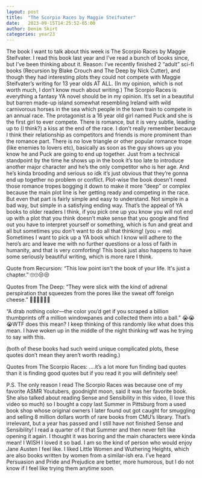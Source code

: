 ```yaml
---
layout: post
title:  "The Scorpio Races by Maggie Steifvater"
date:   2023-09-15T14:25:52-05:00
author: Denim Skirt
categories: year23
---
```


The book I want to talk about this week is The Scorpio Races by Maggie Steifvater. I read this book last year and I’ve read a bunch of books since, but I’ve been thinking about it. Reason: I’ve recently finished 2 “adult” sci-fi books (Recursion by Blake Crouch and The Deep by Nick Cutter), and though they had interesting plots they could not compete with Maggie Steifvater’s writing for 13 year olds AT ALL. (In my opinion, which is not worth much, I don’t know much about writing.) The Scorpio Races is everything a fantasy YA novel should be in my opinion. It’s set in a beautiful but barren made-up island somewhat resembling Ireland with wild carnivorous horses in the sea which people in the town train to compete in an annual race. The protagonist is a 16 year old girl named Puck and she is the first girl to ever compete. There is romance, but it is very subtle, leading up to (I think?) a kiss at the end of the race. I don’t really remember because I think their relationship as competitors and friends is more prominent than the romance part. There is no love triangle or other popular romance trope (like enemies to lovers etc), basically as soon as the guy shows up you know he and Puck are going to end up together. Just from a technical standpoint by the time he shows up in the book it’s too late to introduce another major character and he’s the only competitor who is her age. And he’s kinda brooding and serious so idk it’s just obvious that they’re gonna end up together no problem or conflict. Plot-wise the book doesn't need those romance tropes bogging it down to make it more “deep” or complex because the main plot line is her getting ready and competing in the race. But even that part is fairly simple and easy to understand. Not simple in a bad way, but simple in a satisfying ending way. That’s the appeal of YA books to older readers I think, if you pick one up you know you will not end up with a plot that you think doesn’t make sense that you google and find out you have to interpret yourself or something, which is fun and great and all but sometimes you don’t want to do all that thinking! (you = me) Sometimes I want to pick up a YA book which I know will adhere to the hero’s arc and leave me with no further questions or a loss of faith in humanity, and that is very comforting! This book just also happens to have some seriously beautiful writing, which is more rare I think. 

Quote from Recursion:  “This low point isn't the book of your life. It's just a chapter.” 🙄🙄😒😒

Quotes from The Deep: “They were slick with the kind of adrenal perspiration that squeezes from the pores like the sweat off foreign cheese.” 🤢🤢🤢😭😭😭

“A drab nothing color—the color you’d get if you scraped a billion thumbprints off a million windowpanes and collected them into a ball.” 😭😭😭WTF does this mean? I keep thinking of this randomly like what does this mean. I have woken up in the middle of the night thinking wtf was he trying to say with this. 

(both of these books had such weird unique complicated plots, these quotes don’t mean they aren’t worth reading.)

Quotes from The Scorpio Races: ….it’s a lot more fun finding bad quotes than it is finding good quotes but if you read it you will definitely see! 


P.S.  The only reason I read The Scorpio Races was because one of my favorite ASMR Youtubers, goodnight moon, said it was her favorite book. She also talked about reading Sense and Sensibility in this video, (I love this video so much) so I bought a copy last Summer in Pittsburg from a used book shop whose original owners I later found out got caught for smuggling and selling 8 million dollars worth of rare books from CMU’s library. That’s irrelevant, but a year has passed and I still have not finished Sense and Sensibility! I read a quarter of it that Summer and then never felt like opening it again. I thought it was boring and the main characters were kinda mean! I WISH I loved it so bad. I am so the kind of person who would enjoy Jane Austen I feel like. I liked Little Women and Wuthering Heights, which are also books written by women from a similar-ish era. I’ve heard Persuasion and Pride and Prejudice are better, more humorous, but I do not know if I feel like trying them anytime soon.
